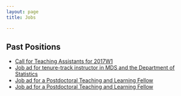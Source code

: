 ```yaml
---
layout: page
title: Jobs

---
```


## Past Positions
* [Call for Teaching Assistants for 2017W1](/jobs/TA2017W1)
* [Job ad for tenure-track instructor in MDS and the Department of Statistics](https://www.stat.ubc.ca/mds-instructor-1-position)
* [Job ad for a Postdoctoral Teaching and Learning Fellow](https://github.com/UBC-MDS/UBC-MDS.github.io/blob/master/ads/StatTF2017.md)
* [Job ad for a Postdoctoral Teaching and Learning Fellow](https://github.com/UBC-MDS/mds-stats-teaching-fellow)
